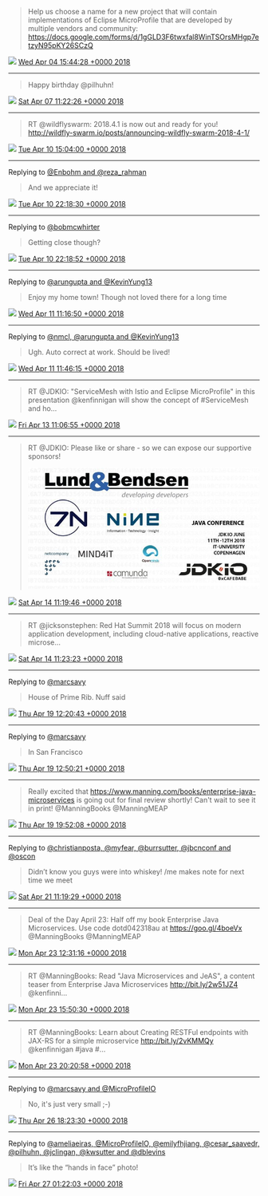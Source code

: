 > Help us choose a name for a new project that will contain implementations of Eclipse MicroProfile that are developed by multiple vendors and community: https://docs.google.com/forms/d/1gGLD3F6twxfal8WinTSOrsMHgp7etzyN95pKY26SCzQ

<img src="/images/twitter/media/tweet.ico" width="12" /> [Wed Apr 04 15:44:28 +0000 2018](https://twitter.com/kenfinnigan/status/981558125496098816)

----

> Happy birthday @pilhuhn!

<img src="/images/twitter/media/tweet.ico" width="12" /> [Sat Apr 07 11:22:26 +0000 2018](https://twitter.com/kenfinnigan/status/982579346153013249)

----

> RT @wildflyswarm: 2018.4.1 is now out and ready for you! http://wildfly-swarm.io/posts/announcing-wildfly-swarm-2018-4-1/

<img src="/images/twitter/media/tweet.ico" width="12" /> [Tue Apr 10 15:04:00 +0000 2018](https://twitter.com/kenfinnigan/status/983722268261076993)

----

Replying to [@Enbohm and @reza_rahman](https://twitter.com/Enbohm/status/983765889014263808)

> And we appreciate it!

<img src="/images/twitter/media/tweet.ico" width="12" /> [Tue Apr 10 22:18:30 +0000 2018](https://twitter.com/kenfinnigan/status/983831616136122371)

----

Replying to [@bobmcwhirter](https://twitter.com/bobmcwhirter/status/983813351720579075)

> Getting close though?

<img src="/images/twitter/media/tweet.ico" width="12" /> [Tue Apr 10 22:18:52 +0000 2018](https://twitter.com/kenfinnigan/status/983831708863578112)

----

Replying to [@arungupta and @KevinYung13](https://twitter.com/arungupta/status/983998241313382400)

> Enjoy my home town! Though not loved there for a long time

<img src="/images/twitter/media/tweet.ico" width="12" /> [Wed Apr 11 11:16:50 +0000 2018](https://twitter.com/kenfinnigan/status/984027491307347968)

----

Replying to [@nmcl, @arungupta and @KevinYung13](https://twitter.com/nmcl/status/984032790730723328)

> Ugh. Auto correct at work. Should be lived!

<img src="/images/twitter/media/tweet.ico" width="12" /> [Wed Apr 11 11:46:15 +0000 2018](https://twitter.com/kenfinnigan/status/984034891741454338)

----

> RT @JDKIO: "ServiceMesh with Istio and Eclipse MicroProfile" in this presentation @kenfinnigan will show the concept of #ServiceMesh and ho…

<img src="/images/twitter/media/tweet.ico" width="12" /> [Fri Apr 13 11:06:55 +0000 2018](https://twitter.com/kenfinnigan/status/984749770546835456)

----

> RT @JDKIO: Please like or share - so we can expose our supportive sponsors! 
> 
> ![](/images/twitter/media/985115391545487361-DauMJy9WAAECdlm.jpg)

<img src="/images/twitter/media/tweet.ico" width="12" /> [Sat Apr 14 11:19:46 +0000 2018](https://twitter.com/kenfinnigan/status/985115391545487361)

----

> RT @jicksonstephen: Red Hat Summit 2018 will focus on modern application development, including cloud-native applications, reactive microse…

<img src="/images/twitter/media/tweet.ico" width="12" /> [Sat Apr 14 11:23:23 +0000 2018](https://twitter.com/kenfinnigan/status/985116303320109057)

----

Replying to [@marcsavy](https://twitter.com/marcsavy/status/986772515983937537)

> House of Prime Rib. Nuff said

<img src="/images/twitter/media/tweet.ico" width="12" /> [Thu Apr 19 12:20:43 +0000 2018](https://twitter.com/kenfinnigan/status/986942669233549313)

----

Replying to [@marcsavy](https://twitter.com/marcsavy/status/986944189291167745)

> In San Francisco

<img src="/images/twitter/media/tweet.ico" width="12" /> [Thu Apr 19 12:50:21 +0000 2018](https://twitter.com/kenfinnigan/status/986950126001410050)

----

> Really excited that
>  https://www.manning.com/books/enterprise-java-microservices is going out for final review shortly! Can't wait to see it in print! @ManningBooks @ManningMEAP

<img src="/images/twitter/media/tweet.ico" width="12" /> [Thu Apr 19 19:52:08 +0000 2018](https://twitter.com/kenfinnigan/status/987056273974800387)

----

Replying to [@christianposta, @myfear, @burrsutter, @jbcnconf and @oscon](https://twitter.com/christianposta/status/987582744732483584)

> Didn’t know you guys were into whiskey! /me makes note for next time we meet

<img src="/images/twitter/media/tweet.ico" width="12" /> [Sat Apr 21 11:19:29 +0000 2018](https://twitter.com/kenfinnigan/status/987652036715008000)

----

> Deal of the Day April 23: Half off my book Enterprise Java Microservices. Use code dotd042318au at https://goo.gl/4boeVx @ManningBooks @ManningMEAP

<img src="/images/twitter/media/tweet.ico" width="12" /> [Mon Apr 23 12:31:16 +0000 2018](https://twitter.com/kenfinnigan/status/988394877338767360)

----

> RT @ManningBooks: Read "Java Microservices and JeAS", a content teaser from Enterprise Java Microservices http://bit.ly/2w51JZ4 @kenfinni…

<img src="/images/twitter/media/tweet.ico" width="12" /> [Mon Apr 23 15:50:30 +0000 2018](https://twitter.com/kenfinnigan/status/988445015172100097)

----

> RT @ManningBooks: Learn about Creating RESTFul endpoints with JAX-RS for a simple microservice http://bit.ly/2vKMMQy @kenfinnigan #java #…

<img src="/images/twitter/media/tweet.ico" width="12" /> [Mon Apr 23 20:20:58 +0000 2018](https://twitter.com/kenfinnigan/status/988513081541189632)

----

Replying to [@marcsavy and @MicroProfileIO](https://twitter.com/marcsavy/status/989569298678022144)

> No, it's just very small ;-)

<img src="/images/twitter/media/tweet.ico" width="12" /> [Thu Apr 26 18:23:30 +0000 2018](https://twitter.com/kenfinnigan/status/989570682542526464)

----

Replying to [@ameliaeiras, @MicroProfileIO, @emilyfhjiang, @cesar_saavedr, @pilhuhn, @jclingan, @kwsutter and @dblevins](https://twitter.com/ameliaeiras/status/989675235237552129)

> It’s like the “hands in face” photo!

<img src="/images/twitter/media/tweet.ico" width="12" /> [Fri Apr 27 01:22:03 +0000 2018](https://twitter.com/kenfinnigan/status/989676012366696448)